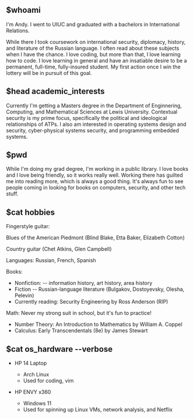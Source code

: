 ## $whoami

I'm Andy. I went to UIUC and graduated with a bachelors in International Relations.
    
While there I took coursework on international security, diplomacy, history, and 
literature of the Russian language. I often read about these subjects when I have the chance. 
I love coding, but more than that, I love learning how to code. I love learning in general and 
have an insatiable desire to be a permanent, full-time, fully-insured student. My first
action once I win the lottery will be in pursuit of this goal. 

## $head academic_interests

Currently I'm getting a Masters degree in the Department of Enginnering, Computing, and 
Mathematical Sciences at Lewis University. Contextual security is my prime focus, 
specifically the political and ideological relationships of ATPs. I also am interested in
operating systems design and security, cyber-physical systems security, and programming 
embedded systems.

## $pwd 

While I'm doing my grad degree, I'm working in a public library. I love books and I love
being friendly, so it works really well. Working there has guilted me into reading more,
which is always a good thing. It's always fun to see people coming in looking for books
on computers, security, and other tech stuff.

## $cat hobbies

Fingerstyle guitar:

Blues of the American Piedmont (Blind Blake, Etta Baker, Elizabeth Cotton)
                    
Country guitar (Chet Atkins, Glen Campbell)

Languages: Russian, French, Spanish

Books:
        
- Nonfiction: -- information history, art history, area history
- Fiction -- Russian-language literature (Bulgakov, Dostoyevsky, Olesha, Pelevin)
- Currently reading: Security Engineering by Ross Anderson (RIP)

Math: Never my strong suit in school, but it's fun to practice!
- Number Theory: An Introduction to Mathematics by William A. Coppel
- Calculus: Early Transcendentals (8e) by James Stewart

## $cat os_hardware  --verbose

- HP 14 Laptop
    - Arch Linux
    - Used for coding, vim

- HP ENVY x360
    - Windows 11
    - Used for spinning up Linux VMs, network analysis, and Netflix



<!---
andykeefe/andykeefe is a ✨ special ✨ repository because its `README.md` (this file) appears on your GitHub profile.
You can click the Preview link to take a look at your changes.
--->

